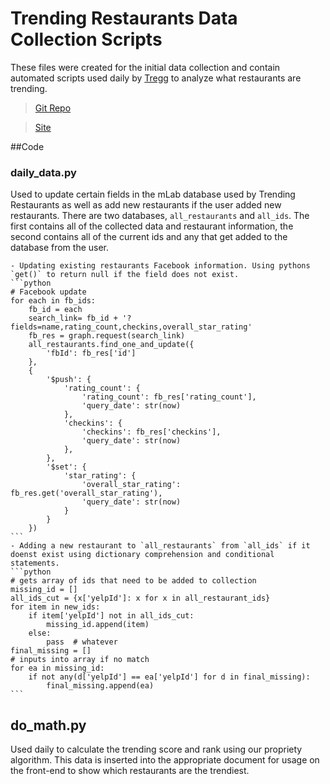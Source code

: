# Trending Restaurants Data Collection Scripts

These files were created for the initial data collection and contain automated scripts used daily by [Tregg](https://github.com/D-J-Trending/trending-restaurants) to analyze what restaurants are trending.

>[Git Repo](https://github.com/D-J-Trending/trending-restaurants)

>[Site](https://tregg.herokuapp.com/)


##Code

### daily_data.py
Used to update certain fields in the mLab database used by Trending Restaurants as well as add new restaurants if the user added new restaurants.
There are two databases, `all_restaurants` and `all_ids`. The first contains all of the collected data and restaurant information, the second contains all of the current ids and any that get added to the database from the user.

	- Updating existing restaurants Facebook information. Using pythons `get()` to return null if the field does not exist.
	```python
	# Facebook update
	for each in fb_ids:
		fb_id = each
		search_link= fb_id + '?fields=name,rating_count,checkins,overall_star_rating'
		fb_res = graph.request(search_link)
		all_restaurants.find_one_and_update({
			'fbId': fb_res['id']
		},
		{
			'$push': {
				'rating_count': {
					'rating_count': fb_res['rating_count'],
					'query_date': str(now)
				},
				'checkins': {
					'checkins': fb_res['checkins'],
					'query_date': str(now)
				},
			},
			'$set': {
				'star_rating': {
					'overall_star_rating': fb_res.get('overall_star_rating'),
					'query_date': str(now)
				}
			}
		})
	```
	- Adding a new restaurant to `all_restaurants` from `all_ids` if it doenst exist using dictionary comprehension and conditional statements.
	```python
	# gets array of ids that need to be added to collection
	missing_id = []
	all_ids_cut = {x['yelpId']: x for x in all_restaurant_ids}
	for item in new_ids:
	    if item['yelpId'] not in all_ids_cut:
	        missing_id.append(item)
	    else:
	        pass  # whatever
	final_missing = []
	# inputs into array if no match
	for ea in missing_id:
		if not any(d['yelpId'] == ea['yelpId'] for d in final_missing):
			final_missing.append(ea)
	```

## do_math.py
Used daily to calculate the trending score and rank using our propriety algorithm. This data is inserted into the appropriate document for usage on the front-end to show which restaurants are the trendiest.